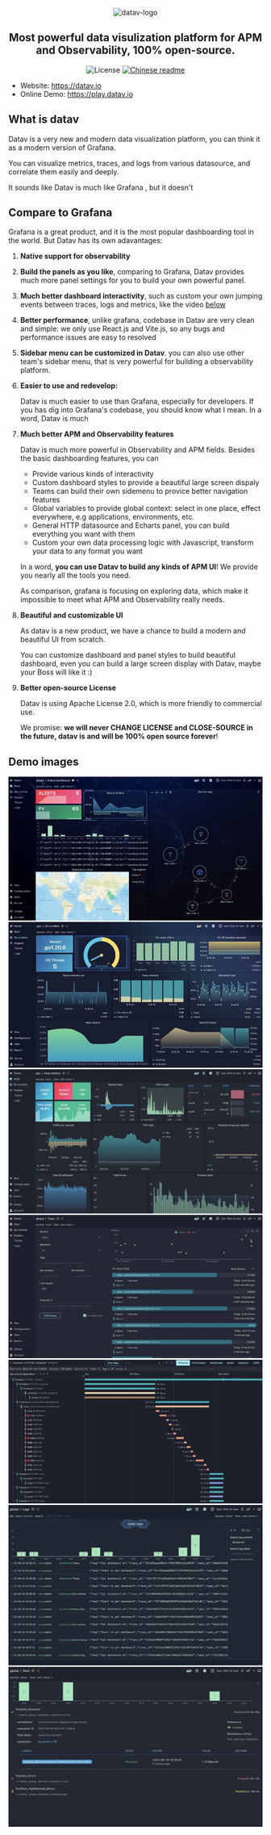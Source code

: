 <p align="center">
  <img src="https://datav.io/logo.png" alt="datav-logo" width="120" />
</p>


<h2 align="center">
  Most powerful data visulization platform for APM and Observability, 100% open-source.
</h2>

<p align="center">
    <img alt="License" src="https://img.shields.io/badge/license-Apache2.0-brightgreen"> 
    <a href="/https://github.com/data-observe/datav/blob/main/README_CN.md"><img alt="Chinese readme" src="https://img.shields.io/badge/中文-Readme-brightgreen"></a>
</p>

- Website: https://datav.io
- Online Demo: https://play.datav.io


## What is datav
<p>Datav is a very new and modern data visualization platform, you can think it as a modern version of Grafana. </p>

<p>You can visualize metrics, traces, and logs from various datasource, and correlate them easily and deeply.</p>

<p>It sounds like Datav is much like Grafana , but it doesn't </p>

## Compare to Grafana

Grafana is a great product, and it is the most popular dashboarding tool in the world. But Datav has its own adavantages: 

1. **Native support for observability**
2. **Build the panels as you like**, comparing to Grafana, Datav provides much more panel settings for you to build your own powerful panel.
3. **Much better dashboard interactivity**, such as custom your own jumping events between traces, logs and metrics, like the video [below](#interactivity)
4. **Better performance**, unlike grafana, codebase in Datav are very clean and simple: we only use React.js and Vite.js, so any bugs and performance issues are easy to resolved
5. **Sidebar menu can be customized in Datav**. 
   you can also use other team's sidebar menu, that is very powerful for building a observability platform.
6. **Easier to use and redevelop:**
  
   Datav is much easier to use than Grafana, especially for developers. If you has dig into Grafana's codebase, you should know what I mean. In a word, Datav is much 
7. **Much better APM and Observability features**

    Datav is much more powerful in Observability and APM fields. Besides the basic dashboarding features, you can 

    - Provide various kinds of interactivity
    - Custom dashboard styles to provide a beautiful large screen dispaly 
    - Teams can build their own sidemenu to provice better navigation features
    - Global variables to provide global context: select in one place, effect everywhere, e.g applications, environments, etc. 
    - General HTTP datasource and Echarts panel, you can build everything you want with them 
    - Custom your own data processing logic with Javascript, transform your data to any format you want

    In a word, **you can use Datav to build any kinds of APM UI**! We provide you nearly all the tools you need. 

    As comparison, grafana is focusing on exploring data, which make it impossible to meet what APM and Observability really needs.

8. **Beautiful and customizable UI**

    As datav is a new product, we have a chance to build a modern and beautiful UI from scratch. 

    You can customize dashboard and panel styles to build beautiful dashboard, even you can build a large screen display with Datav, maybe your Boss will like it :)

9. **Better open-source License**

    Datav is using Apache License 2.0, which is more friendly to commercial use.

    We promise: **we will never CHANGE LICENSE and CLOSE-SOURCE in the future, datav is and will be 100% open source forever**!


<!-- 
## Visitors Count

<img align="left" src = "https://profile-counter.glitch.me/datav/count.svg" alt ="Loading"> -->




## Demo images

<img src="https://github.com/data-observe/assets/blob/main/datav-readme/home-example.jpg?raw=true" />

<img src="https://github.com/data-observe/assets/blob/main/datav-readme/runtime-example.jpg?raw=true" />

<img src="https://github.com/data-observe/assets/blob/main/datav-readme/host-example.jpg?raw=true" />

<img src="https://github.com/data-observe/assets/blob/main/datav-readme/trace-search-example.jpg?raw=true" />

<img src="https://github.com/data-observe/assets/blob/main/datav-readme/trace-example.jpg?raw=true" />

<img src="https://github.com/data-observe/assets/blob/main/datav-readme/log-example.jpg?raw=true" />

<img src="https://github.com/data-observe/assets/blob/main/datav-readme/alert-example.jpg?raw=true" />
<!-- ### Interactivity

<video src="https://github.com/data-observe/assets/blob/main/datav-readme/interactions.mov?raw=true"  /> -->
